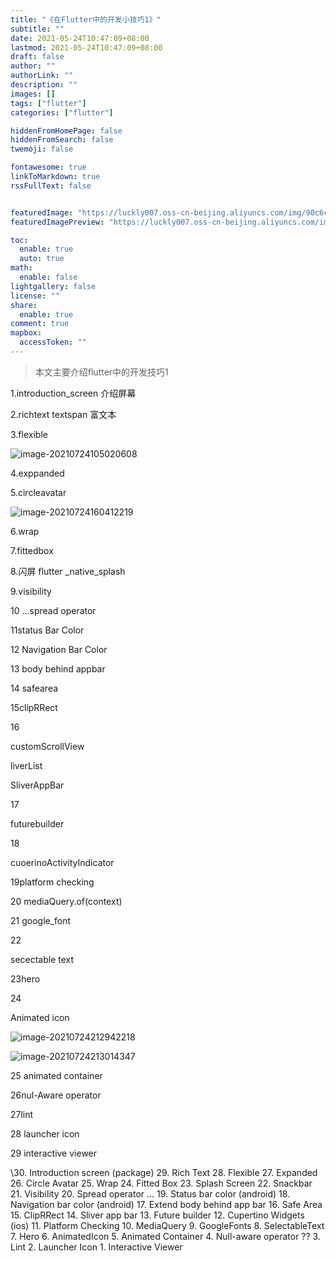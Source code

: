 ```yaml
---
title: "《在Flutter中的开发小技巧1》"
subtitle: ""
date: 2021-05-24T10:47:09+08:00
lastmod: 2021-05-24T10:47:09+08:00
draft: false
author: ""
authorLink: ""
description: ""
images: []
tags: ["flutter"]
categories: ["flutter"]

hiddenFromHomePage: false
hiddenFromSearch: false
twemoji: false

fontawesome: true
linkToMarkdown: true
rssFullText: false


featuredImage: "https://luckly007.oss-cn-beijing.aliyuncs.com/img/90c6cc12-742e-4c9f-b318-b912f163b8d0.png"
featuredImagePreview: "https://luckly007.oss-cn-beijing.aliyuncs.com/img/90c6cc12-742e-4c9f-b318-b912f163b8d0.png"

toc:
  enable: true
  auto: true
math:
  enable: false
lightgallery: false
license: ""
share:
  enable: true
comment: true
mapbox:
  accessToken: ""
---
```




> 本文主要介绍flutter中的开发技巧1

<!--more-->

1.introduction_screen  介绍屏幕



2.richtext  textspan  富文本



3.flexible



![image-20210724105020608](https://luckly007.oss-cn-beijing.aliyuncs.com/img/image-20210724105020608.png)









4.exppanded

5.circleavatar

![image-20210724160412219](https://luckly007.oss-cn-beijing.aliyuncs.com/img/image-20210724160412219.png)

6.wrap

7.fittedbox

8.闪屏 flutter _native_splash

9.visibility 



10  ...spread operator

11status Bar Color

12  Navigation Bar Color

13 body behind appbar

14 safearea

15clipRRect

16 

customScrollView

liverList

SliverAppBar



17



futurebuilder

18

cuoerinoActivityIndicator

19platform checking



20 mediaQuery.of(context)

21 google_font

22

secectable text

23hero

24



Animated icon

![image-20210724212942218](https://luckly007.oss-cn-beijing.aliyuncs.com/img/image-20210724212942218.png)



![image-20210724213014347](https://luckly007.oss-cn-beijing.aliyuncs.com/img/image-20210724213014347.png)

25 animated container

26nul-Aware operator

27lint

28 launcher icon

29 interactive viewer















\30. Introduction screen (package) 29. Rich Text 28. Flexible 27. Expanded 26. Circle Avatar 25. Wrap 24. Fitted Box 23. Splash Screen 22. Snackbar 21. Visibility 20. Spread operator ... 19. Status bar color (android) 18. Navigation bar color (android) 17. Extend body behind app bar 16. Safe Area 15. ClipRRect 14. Sliver app bar 13. Future builder 12. Cupertino Widgets (ios) 11. Platform Checking 10. MediaQuery 9. GoogleFonts 8. SelectableText 7. Hero 6. AnimatedIcon 5. Animated Container 4. Null-aware operator ?? 3. Lint 2. Launcher Icon 1. Interactive Viewer